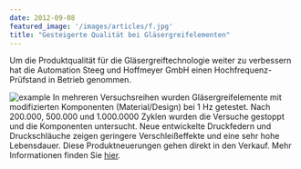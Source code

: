 ```yaml
---
date: 2012-09-08
featured_image: '/images/articles/f.jpg'
title: "Gesteigerte Qualität bei Gläsergreifelementen"
---
```

Um die Produktqualität für die Gläsergreiftechnologie weiter zu verbessern hat die Automation Steeg und Hoffmeyer GmbH einen Hochfrequenz-Prüfstand in Betrieb genommen.

![example](/images/articles/f.jpg)
In mehreren Versuchsreihen wurden Gläsergreifelemente mit modifizierten Komponenten (Material/Design) bei 1 Hz getestet. Nach 200.000, 500.000 und 1.000.0000 Zyklen wurden die Versuche gestoppt und die Komponenten untersucht.
Neue entwickelte Druckfedern und Druckschläuche zeigen geringere Verschleißeffekte und eine sehr hohe Lebensdauer.  Diese Produktneuerungen gehen direkt in den Verkauf.
Mehr Informationen finden Sie [hier](/link/).